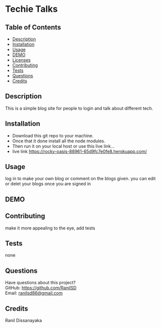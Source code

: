 # Techie Talks

  

  ## Table of Contents
  * [Description](#description)
  * [Installation](#installation)
  * [Usage](#usage)
  * [DEMO](#demo)
  * [Licenses](#licenses)
  * [Contributing](#contributing)
  * [Tests](#tests)
  * [Questions](#questions)
  * [Credits](#credits)

  ## Description
  This is a simple blog site for people to login and talk about different tech.

  ## Installation
  - Download this git repo to your machine.  
  - Once that it done install all the node modules.  
  - Then run it on your local host or use this live link... 
  -  live link    https://rocky-oasis-88961-65d9fc7e0fe8.herokuapp.com/


  ## Usage
  log in to make your own blog or comment on the blogs given. you can edit or delet your blogs once you are signed in

  ## DEMO

  

  ## Contributing
  make it more appealing to the eye, add tests

  ## Tests
  none

  ## Questions
  Have questions about this project?  
  GitHub: https://github.com/RanilSD  
  Email: ranilsd86@gmail.com

  ## Credits
  Ranil Dissanayaka

